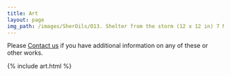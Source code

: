 ```yaml
---
title: Art
layout: page
img_path: /images/SherOils/O13. Shelter from the storm (12 x 12 in) 7 May 2020 - Lahore.jpg
---
```


Please [Contact us](/contact) if you have additional information on any of these or other works.

{% include art.html %}